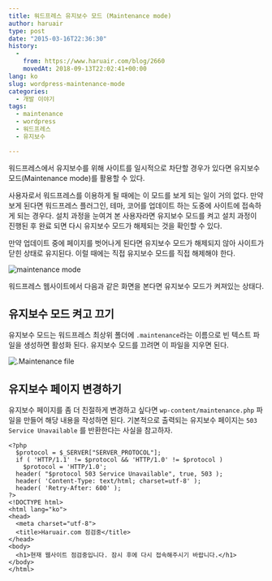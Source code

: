 ```yaml
---
title: 워드프레스 유지보수 모드 (Maintenance mode)
author: haruair
type: post
date: "2015-03-16T22:36:30"
history:
  - 
    from: https://www.haruair.com/blog/2660
    movedAt: 2018-09-13T22:02:41+00:00
lang: ko
slug: wordpress-maintenance-mode
categories:
  - 개발 이야기
tags:
  - maintenance
  - wordpress
  - 워드프레스
  - 유지보수

---
```

워드프레스에서 유지보수를 위해 사이트를 일시적으로 차단할 경우가 있다면 유지보수 모드(Maintenance mode)를 활용할 수 있다.

사용자로서 워드프레스를 이용하게 될 때에는 이 모드를 보게 되는 일이 거의 없다. 만약 보게 된다면 워드프레스 플러그인, 테마, 코어를 업데이트 하는 도중에 사이트에 접속하게 되는 경우다. 설치 과정을 눈여겨 본 사용자라면 유지보수 모드를 켜고 설치 과정이 진행된 후 완료 되면 다시 유지보수 모드가 해제되는 것을 확인할 수 있다.

만약 업데이트 중에 페이지를 벗어나게 된다면 유지보수 모드가 해제되지 않아 사이트가 닫힌 상태로 유지된다. 이럴 때에는 직접 유지보수 모드를 직접 해제해야 한다.

<img src="https://farm8.staticflickr.com/7639/16812310856_69276d5fb2_o.png?w=660&#038;ssl=1" alt="maintenance mode" class="aligncenter" data-recalc-dims="1" />

워드프레스 웹사이트에서 다음과 같은 화면을 본다면 유지보수 모드가 켜져있는 상태다.

## 유지보수 모드 켜고 끄기

유지보수 모드는 워드프레스 최상위 폴더에 `.maintenance`라는 이름으로 빈 텍스트 파일을 생성하면 활성화 된다. 유지보수 모드를 끄려면 이 파일을 지우면 된다.

<img src="https://farm8.staticflickr.com/7628/16812306596_71c7bb2dc0_o.png?w=660&#038;ssl=1" alt=".Maintenance file" class="aligncenter" data-recalc-dims="1" />

## 유지보수 페이지 변경하기

유지보수 페이지를 좀 더 친절하게 변경하고 싶다면 `wp-content/maintenance.php` 파일을 만들어 해당 내용을 작성하면 된다. 기본적으로 출력되는 유지보수 페이지는 `503 Service Unavailable` 를 반환한다는 사실을 참고하자.

    <?php
      $protocol = $_SERVER["SERVER_PROTOCOL"];
      if ( 'HTTP/1.1' != $protocol && 'HTTP/1.0' != $protocol )
        $protocol = 'HTTP/1.0';
      header( "$protocol 503 Service Unavailable", true, 503 );
      header( 'Content-Type: text/html; charset=utf-8' );
      header( 'Retry-After: 600' );
    ?>
    <!DOCTYPE html>
    <html lang="ko">
    <head>
      <meta charset="utf-8">
      <title>Haruair.com 점검중</title>
    </head>
    <body>
      <h1>현재 웹사이트 점검중입니다. 잠시 후에 다시 접속해주시기 바랍니다.</h1>
    </body>
    </html>